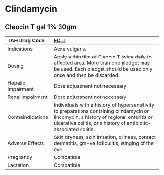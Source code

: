 # Clindamycin

## Cleocin T gel 1% 30gm

| TAH Drug Code      | [ECLT](https://www.tahsda.org.tw/drugs/hissearch.php?drug_code=ECLT)                                                                                                                                       |
|:-------------------|:-----------------------------------------------------------------------------------------------------------------------------------------------------------------------------------------------------------|
| Indications        | Acne vulgaris.                                                                                                                                                                                             |
| Dosing             | Apply a thin film of Cleocin T twice daily to affected area. More than one pledget may be used. Each pledget should be used only once and then be discarded.                                               |
| Hepatic Impairment | Dose adjustment not necessary                                                                                                                                                                              |
| Renal Impairment   | Dose adjustment not necessary                                                                                                                                                                              |
| Contraindications  | Individuals with a history of hypersensitivity to preparations containing clindamycin or lincomycin, a history of regional enteritis or ulcerative colitis, or a history of antibiotic-associated colitis. |
| Adverse Effects    | Skin dryness, skin irritation, oiliness, contact dermatitis, gm-ve folliculitis, stinging of the eye.                                                                                                      |
| Pregnancy          | Compatible                                                                                                                                                                                                 |
| Lactation          | Compatible                                                                                                                                                                                                 |

